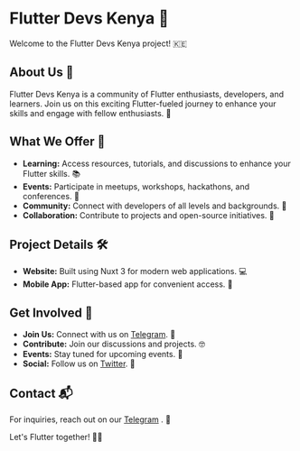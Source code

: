 # Flutter Devs Kenya 🚀

Welcome to the Flutter Devs Kenya project! 🇰🇪

## About Us 👋

Flutter Devs Kenya is a community of Flutter enthusiasts, developers, and learners. Join us on this exciting Flutter-fueled journey to enhance your skills and engage with fellow enthusiasts. 🌟

## What We Offer 🌈

- **Learning:** Access resources, tutorials, and discussions to enhance your Flutter skills. 📚
- **Events:** Participate in meetups, workshops, hackathons, and conferences. 🎉
- **Community:** Connect with developers of all levels and backgrounds. 👥
- **Collaboration:** Contribute to projects and open-source initiatives. 🤝

## Project Details 🛠️

- **Website:** Built using Nuxt 3 for modern web applications. 💻
- **Mobile App:** Flutter-based app for convenient access. 📱

## Get Involved 🙌

- **Join Us:** Connect with us on [Telegram](https://t.me/joinchat/bJY8P_7m5UM3YWE8). 📢
- **Contribute:** Join our discussions and projects. 🤓
- **Events:** Stay tuned for upcoming events. 📅
- **Social:** Follow us on [Twitter](https://twitter.com/KenyaFlutterDev). 📣

## Contact 📬

For inquiries, reach out on our [Telegram](https://t.me/joinchat/bJY8P_7m5UM3YWE8) . 📱

Let's Flutter together! 🦋🚀

